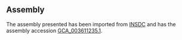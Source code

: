 
Assembly
--------

The assembly presented has been imported from 
[INSDC](http://www.insdc.org) and has the assembly accession
[GCA\_003611235.1](http://www.ebi.ac.uk/ena/data/view/GCA_003611235.1).

